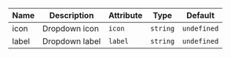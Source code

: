 <!--
SPDX-FileCopyrightText: 2022 Siemens AG

SPDX-License-Identifier: MIT
-->

| Name       | Description                   | Attribute        | Type                                      | Default             |
|------------|-------------------------------|------------------|-------------------------------------------|---------------------|
|icon| Dropdown icon | `icon` | `string` | `undefined` |
|label| Dropdown label | `label` | `string` | `undefined` |
